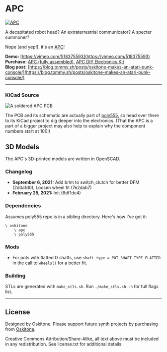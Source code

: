 # APC

[![APC](apc-10-60-838-450-32.gif)](apc-10-60-838-450-32.gif)

A decapitated robot head? An extraterrestrial communicator? A specter summoner?

Nope (and yep!), it's an [APC](https://en.wikipedia.org/wiki/Atari_Punk_Console)!

**Demo:** [https://vimeo.com/518375593](https://vimeo.com/518375593)<br />
**Purchase:** [APC (fully assembled)](https://www.oskitone.com/product/apc), [APC DIY Electronics Kit](https://www.oskitone.com/product/apc-diy-electronics-kit)<br />
**Blog post:** [https://blog.tommy.sh/posts/oskitone-makes-an-atari-punk-console/](https://blog.tommy.sh/posts/oskitone-makes-an-atari-punk-console/)

---

### KiCad Source

![A soldered APC PCB](assembly_content/apc-pcb-16x9.jpg)

The PCB and its schematic are actually part of [poly555](https://github.com/oskitone/poly555), so head over there to its KiCad project to dig deeper into the electronics. (That the APC is a part of a bigger project may also help to explain why the component numbers start at 100!)

## 3D Models

The APC's 3D-printed models are written in OpenSCAD.

### Changelog

- **September 6, 2021:** Add brim to switch_clutch for better DFM (2d0a1d0), Loosen wheel fit (7e2dab7)
- **February 25, 2021:** Init (8df1dc4)

### Dependencies

Assumes poly555 repo is in a sibling directory. Here's how I've got it:

    \ oskitone
        \ apc
        \ poly555

### Mods

- For pots with flatted D shafts, use `shaft_type = POT_SHAFT_TYPE_FLATTED` in the call to `wheels()` for a better fit.

### Building

STLs are generated with `make_stls.sh`. Run `./make_stls.sh -h` for full flags list.

---

## License

Designed by Oskitone. Please support future synth projects by purchasing from [Oskitone](https://www.oskitone.com/).

Creative Commons Attribution/Share-Alike, all text above must be included in any redistribution. See license.txt for additional details.

